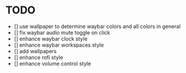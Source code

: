 # TODO

- [] use wallpaper to determine waybar colors and all colors in general
- [] fix waybar audio mute toggle on click
- [] enhance waybar clock style
- [] enhance waybar workspaces style
- [] add wallpapers
- [] enhance rofi style
- [] enhance volume control style 
